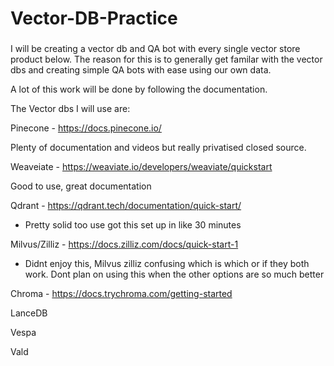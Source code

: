 # Vector-DB-Practice

###
I will be creating a vector db and QA bot with every single vector store product below. The reason for this is to generally get familar with the vector dbs and creating simple QA bots with ease using our own data. 

A lot of this work will be done by following the documentation. 

The Vector dbs I will use are:

Pinecone - https://docs.pinecone.io/

Plenty of documentation and videos but really privatised closed source. 

Weaveiate - https://weaviate.io/developers/weaviate/quickstart

Good to use, great documentation 

Qdrant - https://qdrant.tech/documentation/quick-start/

- Pretty solid too use got this set up in like 30 minutes

Milvus/Zilliz - https://docs.zilliz.com/docs/quick-start-1

- Didnt enjoy this, Milvus zilliz confusing which is which or if they both work. Dont plan on using this when the other options are so much better

Chroma - https://docs.trychroma.com/getting-started

LanceDB

Vespa 

Vald
###